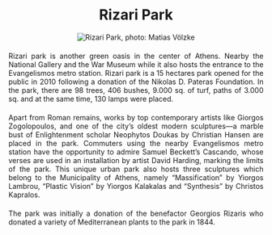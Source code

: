 <!-- Use the following commented lines to include monument coordinates and attributes (leave empty lines if the monument has no additional info)
37.975637131586396 23.74763047912078
Nature and surroundings, Parks and monuments, Natural scenery
green, accessibility, nature, sustainability, outdoor space, open-air
A green oasis in the heart of Athens!
-->

<h1 align="center">Rizari Park</h1>

<center>
  <img src="https://www.documenta14.de/images/d14_Rizari_Park_©_Mathias_Voelzke-002.jpg,1440" alt="Rizari Park, photo: Matias Völzke">
</center>

<p align="justify" style="margin-top:20px;margin-bottom:20px;">
Rizari park is another green oasis in the center of Athens. Nearby the National Gallery and the War Museum while it also hosts the entrance to the Evangelismos metro station. Rizari park is a 15 hectares park opened for the public in 2010 following a donation of the Nikolas D. Pateras Foundation. In the park, there are 98 trees, 406 bushes, 9.000 sq. of turf, paths of 3.000 sq. and at the same time, 130 lamps were placed.
</p>

<p align="justify" style="margin-top:20px;margin-bottom:20px;">
Apart from Roman remains, works by top contemporary artists like Giorgos Zogolopoulos, and one of the city’s oldest modern sculptures—a marble bust of Enlightenment scholar Neophytos Doukas by Christian Hansen are placed in the park. Commuters using the nearby Evangelismos metro station have the opportunity to admire Samuel Beckett’s Cascando, whose verses are used in an installation by artist David Harding, marking the limits of the park. This unique urban park also hosts three sculptures which belong to the Municipality of Athens, namely “Massification” by Yiorgos Lambrou, “Plastic Vision” by Yiorgos Kalakalas and “Synthesis” by Christos Kapralos.
</p>

<p align="justify" style="margin-top:20px;margin-bottom:20px;">
The park was initially a donation of the benefactor Georgios Rizaris who donated a variety of Mediterranean plants to the park in 1844.
</p>